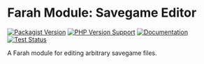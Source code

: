 Farah Module: Savegame Editor
=============================
[![Packagist Version](https://img.shields.io/packagist/v/slothsoft/farah)](https://packagist.org/packages/slothsoft/savegame)
[![PHP Version Support](https://img.shields.io/packagist/php-v/slothsoft/savegame)](https://www.php.net/)
[![Documentation](https://img.shields.io/badge/docs-reference-blue.svg)](https://faulo.github.io/slothsoft-savegame/)
[![Test Status](../../actions/workflows/ci-tests.yml/badge.svg)](../../actions/workflows/ci-tests.yml)

A Farah module for editing arbitrary savegame files.
